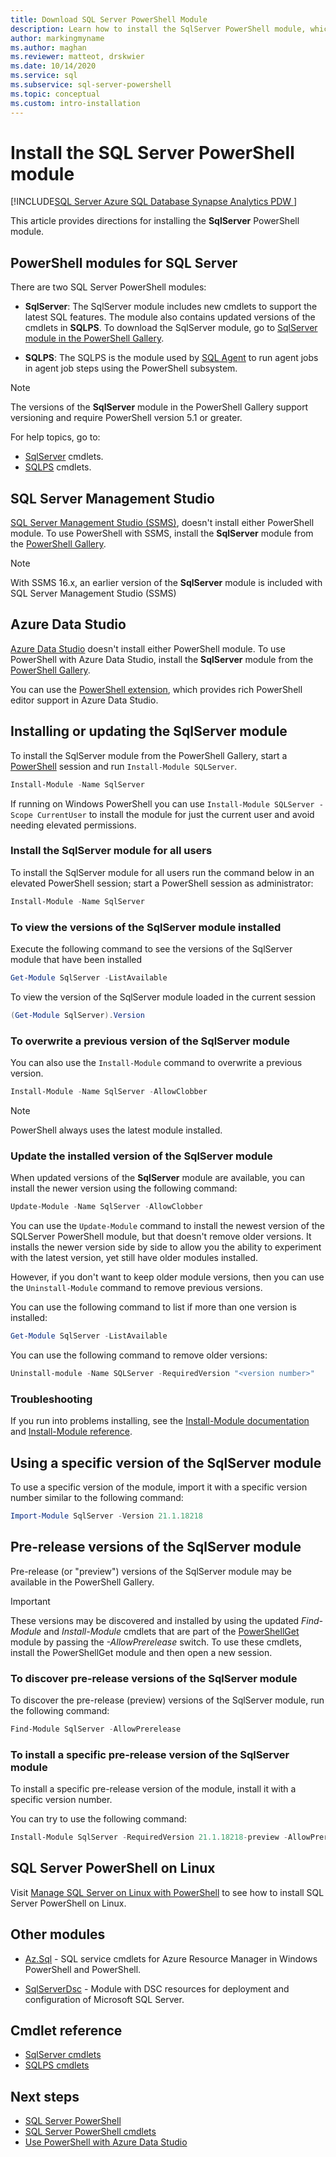 ```yaml
---
title: Download SQL Server PowerShell Module
description: Learn how to install the SqlServer PowerShell module, which provides cmdlets that support the latest SQL features, and also contains updated versions of the cmdlets in the SQLPS module.
author: markingmyname
ms.author: maghan
ms.reviewer: matteot, drskwier
ms.date: 10/14/2020
ms.service: sql
ms.subservice: sql-server-powershell
ms.topic: conceptual
ms.custom: intro-installation
---
```


# Install the SQL Server PowerShell module

[!INCLUDE[SQL Server Azure SQL Database Synapse Analytics PDW ](../includes/applies-to-version/sql-asdb-asdbmi-asa-pdw.md)]

This article provides directions for installing the **SqlServer** PowerShell module.

## PowerShell modules for SQL Server

There are two SQL Server PowerShell modules:

- **SqlServer**: The SqlServer module includes new cmdlets to support the latest SQL features. The module also contains updated versions of the cmdlets in **SQLPS**. To download the SqlServer module, go to [SqlServer module in the PowerShell Gallery](https://www.powershellgallery.com/packages/Sqlserver).

- **SQLPS**: The SQLPS is the module used by [SQL Agent](sql-server-powershell.md#sql-server-agent) to run agent jobs in agent job steps using the PowerShell subsystem.

> [!NOTE]
> The versions of the **SqlServer** module in the PowerShell Gallery support versioning and require PowerShell version 5.1 or greater.

For help topics, go to:

- [SqlServer](/powershell/module/sqlserver) cmdlets.
- [SQLPS](/powershell/module/sqlps) cmdlets.

## SQL Server Management Studio

[SQL Server Management Studio (SSMS)](../ssms/download-sql-server-management-studio-ssms.md), doesn't install either PowerShell module. To use PowerShell with SSMS, install the **SqlServer** module from the [PowerShell Gallery](https://www.powershellgallery.com/packages/Sqlserver).

> [!NOTE]
> With SSMS 16.x, an earlier version of the **SqlServer** module is included with SQL Server Management Studio (SSMS)

## Azure Data Studio

[Azure Data Studio](../azure-data-studio/download-azure-data-studio.md) doesn't install either PowerShell module. To use PowerShell with Azure Data Studio, install the **SqlServer** module from the [PowerShell Gallery](https://www.powershellgallery.com/packages/Sqlserver).

You can use the [PowerShell extension](../azure-data-studio/extensions/powershell-extension.md), which provides rich PowerShell editor support in Azure Data Studio.

## Installing or updating the SqlServer module
To install the SqlServer module from the PowerShell Gallery, start a [PowerShell](/powershell/scripting/overview) session and run `Install-Module SQLServer`.

```powershell
Install-Module -Name SqlServer
```

If running on Windows PowerShell you can use `Install-Module SQLServer -Scope CurrentUser` to install the module for just the current user and avoid needing elevated permissions.

### Install the SqlServer module for all users
To install the SqlServer module for all users run the command below in an elevated PowerShell session; start a PowerShell session as administrator:

```powershell
Install-Module -Name SqlServer
```

### To view the versions of the SqlServer module installed
Execute the following command to see the versions of the SqlServer module that have been installed

```powershell
Get-Module SqlServer -ListAvailable
```

To view the version of the SqlServer module loaded in the current session

```powershell
(Get-Module SqlServer).Version
```

### To overwrite a previous version of the SqlServer module

You can also use the `Install-Module` command to overwrite a previous version.

```powershell
Install-Module -Name SqlServer -AllowClobber
```

> [!Note]
> PowerShell always uses the latest module installed.

### Update the installed version of the SqlServer module

When updated versions of the **SqlServer** module are available, you can install the newer version using the following command:

```powershell
Update-Module -Name SqlServer -AllowClobber
```

You can use the `Update-Module` command to install the newest version of the SQLServer PowerShell module, but that doesn't remove older versions. It installs the newer version side by side to allow you the ability to experiment with the latest version, yet still have older modules installed.

However, if you don't want to keep older module versions, then you can use the `Uninstall-Module` command to remove previous versions.

You can use the following command to list if more than one version is installed:

```powershell
Get-Module SqlServer -ListAvailable
```

You can use the following command to remove older versions:

```powershell
Uninstall-module -Name SQLServer -RequiredVersion "<version number>"
```

### Troubleshooting

If you run into problems installing, see the [Install-Module documentation](https://www.powershellgallery.com/packages/PowerShellGet/2.2.1) and [Install-Module reference](/powershell/module/powershellget/Install-Module).

## Using a specific version of the SqlServer module

To use a specific version of the module, import it with a specific version number similar to the following command:

```powershell
Import-Module SqlServer -Version 21.1.18218
```

## Pre-release versions of the SqlServer module

Pre-release (or "preview") versions of the SqlServer module may be available in the PowerShell Gallery.

> [!IMPORTANT]
> These versions may be discovered and installed by using the updated *Find-Module* and *Install-Module* cmdlets that are part of the [PowerShellGet](https://www.powershellgallery.com/packages/PowerShellGet) module by passing the *-AllowPrerelease* switch. To use these cmdlets, install the PowerShellGet module and then open a new session.

### To discover pre-release versions of the SqlServer module

To discover the pre-release (preview) versions of the SqlServer module, run the following command:

```powershell
Find-Module SqlServer -AllowPrerelease
```

### To install a specific pre-release version of the SqlServer module

To install a specific pre-release version of the module, install it with a specific version number.

You can try to use the following command:

```powershell
Install-Module SqlServer -RequiredVersion 21.1.18218-preview -AllowPrerelease
```

## SQL Server PowerShell on Linux

Visit [Manage SQL Server on Linux with PowerShell](../linux/sql-server-linux-manage-powershell-core.md) to see how to install SQL Server PowerShell on Linux.

## Other modules

- [Az.Sql](https://www.powershellgallery.com/packages/Az.Sql/) - SQL service cmdlets for Azure Resource Manager in Windows PowerShell and PowerShell.

- [SqlServerDsc](https://www.powershellgallery.com/packages/SqlServerDsc/) - Module with DSC resources for deployment and configuration of Microsoft SQL Server.

## Cmdlet reference

- [SqlServer cmdlets](/powershell/module/sqlserver)
- [SQLPS cmdlets](/powershell/module/sqlps)

## Next steps

- [SQL Server PowerShell](sql-server-powershell.md)
- [SQL Server PowerShell cmdlets](/powershell/module/sqlserver)
- [Use PowerShell with Azure Data Studio](../azure-data-studio/extensions/powershell-extension.md)
